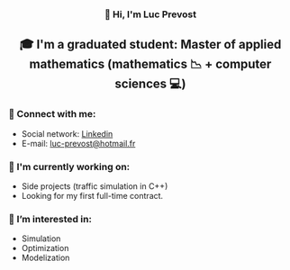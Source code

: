 <h3 align="center">
👋 Hi, I'm Luc Prevost
</h3>

<h2 align="center">
🎓 I'm a graduated student: Master of applied mathematics (mathematics 📉 + computer sciences 💻)
</h2> 

### 🤝 Connect with me:
- Social network: [Linkedin](linkedin.com/in/prevost-luc)
- E-mail: luc-prevost@hotmail.fr

### 🔭 I'm currently working on:
- Side projects (traffic simulation in C++)
- Looking for my first full-time contract.

### 👀 I’m interested in:
- Simulation
- Optimization
- Modelization
